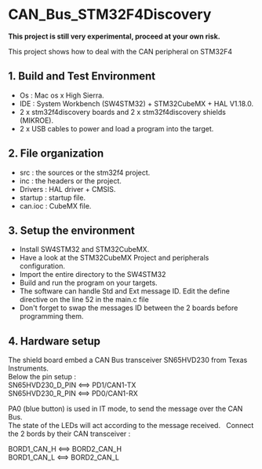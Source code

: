 # CAN_Bus_STM32F4Discovery

**This project is still very experimental, proceed at your own risk.**

This project shows how to deal with the CAN peripheral on STM32F4

## 1. Build and Test Environment
- Os : Mac os x High Sierra. 
- IDE : System Workbench (SW4STM32) + STM32CubeMX + HAL V1.18.0. 
- 2 x stm32f4discovery boards and 2 x stm32f4discovery shields (MIKROE). 
- 2 x USB cables to power and load a program into the target. 

## 2. File organization
- src : the sources or the stm32f4 project.
- inc : the headers or the project.
- Drivers : HAL driver + CMSIS.
- startup : startup file.
- can.ioc : CubeMX file.

## 3. Setup the environment
- Install SW4STM32 and STM32CubeMX.
- Have a look at the STM32CubeMX Project and peripherals configuration. 
- Import the entire directory to the SW4STM32
- Build and run the program on your targets.
- The software can handle Std and Ext message ID. Edit the define directive on the line 52 in the main.c file  
- Don't forget to swap the messages ID between the 2 boards before programming them. 

## 4. Hardware setup
The shield board embed a CAN Bus transceiver SN65HVD230 from Texas Instruments.  
Below the pin setup :  
SN65HVD230_D_PIN  <==>  PD1/CAN1-TX  
SN65HVD230_R_PIN  <==>  PD0/CAN1-RX

PA0 (blue button) is used in IT mode, to send the message over the CAN Bus.  
The state of the LEDs will act according to the message received.   
Connect the 2 bords by their CAN transceiver :  

BORD1_CAN_H  <==>  BORD2_CAN_H  
BORD1_CAN_L  <==>  BORD2_CAN_L

